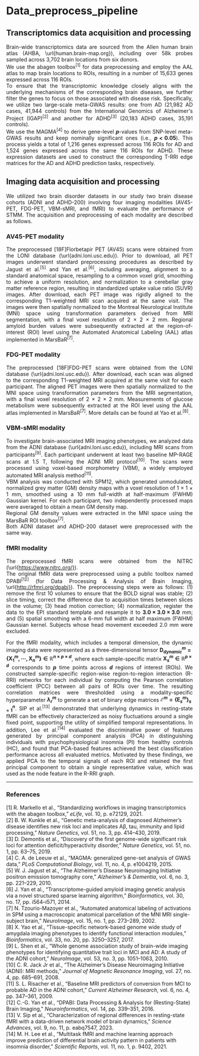 # Data_preprocess_pipeline

## Transcriptomics data acquisition and processing

<div align="justify">

Brain-wide transcriptomics data are sourced from the Allen human brain atlas (AHBA, \url{human.brain-map.org}), including over 58k probes sampled across 3,702 brain locations from six donors.  
We use the abagen toolbox<sup>[1]</sup> for data preprocessing and employ the AAL atlas to map brain locations to ROIs, resulting in a number of 15,633 genes expressed across 116 ROIs.  
To ensure that the transcriptomic knowledge closely aligns with the underlying mechanisms of the corresponding brain diseases, we further filter the genes to focus on those associated with disease risk. Specifically, we utilize two large-scale meta-GWAS results: one from AD (21,982 AD cases, 41,944 controls) from the International Genomics of Alzheimer's Project (IGAP)<sup>[2]</sup> and another for ADHD<sup>[3]</sup> (20,183 ADHD cases, 35,191 controls).  
We use the MAGMA<sup>[4]</sup> to derive gene-level **$p$**-values from SNP-level meta-GWAS results and keep nominally significant ones (i.e., **$p<0.05$**). This process yields a total of 1,216 genes expressed across 116 ROIs for AD and 1,524 genes expressed across the same 116 ROIs for ADHD. These expression datasets are used to construct the corresponding T-RRI edge matrices for the AD and ADHD prediction tasks, respectively.

</div>

## Imaging data acquisition and processing

<div align="justify">

We utilized two brain disorder datasets in our study two brain disease cohorts (ADNI and ADHD-200) involving four imaging modalities (AV45-PET, FDG-PET, VBM-sMRI, and fMRI) to evaluate the performance of STMM. The acquisition and preprocessing of each modality are described as follows.

</div>

### AV45-PET modality

<div align="justify">

The preprocessed [18F]Florbetapir PET (AV45) scans were obtained from the LONI database (\url{adni.loni.usc.edu}). Prior to download, all PET images underwent standard preprocessing procedures as described by Jagust et al.<sup>[5]</sup> and Yan et al.<sup>[6]</sup>, including averaging, alignment to a standard anatomical space, resampling to a common voxel grid, smoothing to achieve a uniform resolution, and normalization to a cerebellar gray matter reference region, resulting in standardized uptake value ratio (SUVR) images. After download, each PET image was rigidly aligned to the corresponding T1-weighted MRI scan acquired at the same visit. The images were then spatially normalized to the Montreal Neurological Institute (MNI) space using transformation parameters derived from MRI segmentation, with a final voxel resolution of 2 × 2 × 2 mm. Regional amyloid burden values were subsequently extracted at the region-of-interest (ROI) level using the Automated Anatomical Labeling (AAL) atlas implemented in MarsBaR<sup>[7]</sup>.

</div>

### FDG-PET modality

<div align="justify">

The preprocessed [18F]FDG-PET scans were obtained from the LONI database (\url{adni.loni.usc.edu}). After download, each scan was aligned to the corresponding T1-weighted MRI acquired at the same visit for each participant. The aligned PET images were then spatially normalized to the MNI space using transformation parameters from the MRI segmentation, with a final voxel resolution of 2 × 2 × 2 mm. Measurements of glucose metabolism were subsequently extracted at the ROI level using the AAL atlas implemented in MarsBaR<sup>[7]</sup>. More details can be found at Yao et al.<sup>[8]</sup>.

</div>

### VBM-sMRI modality

<div align="justify">

To investigate brain-associated MRI imaging phenotypes, we analyzed data from the ADNI database (\url{adni.loni.usc.edu}), including MRI scans from participants<sup>[9]</sup>. Each participant underwent at least two baseline MP-RAGE scans at 1.5 T, following the ADNI MRI protocol<sup>[10]</sup>. The scans were processed using voxel-based morphometry (VBM), a widely employed automated MRI analysis method<sup>[11]</sup>.  
VBM analysis was conducted with SPM12, which generated unmodulated, normalized grey matter (GM) density maps with a voxel resolution of 1 × 1 × 1 mm, smoothed using a 10 mm full-width at half-maximum (FWHM) Gaussian kernel. For each participant, two independently processed maps were averaged to obtain a mean GM density map.  
Regional GM density values were extracted in the MNI space using the MarsBaR ROI toolbox<sup>[7]</sup>.  
Both ADNI dataset and ADHD-200 dataset were preprocessed with the same way.

</div>

### fMRI modality

<div align="justify">

The preprocessed fMRI scans were obtained from the NITRC (\url{https://www.nitrc.org/}).  
The original fMRI data were preprocessed using a public toolbox named DPABI<sup>[12]</sup> (for Data Processing \& Analysis of Brain Imaging, \url{http://rfmri.org/dpabi}). The preprocessing steps were as follows: (1) remove the first 10 volumes to ensure that the BOLD signal was stable; (2) slice timing, correct the difference due to acquisition times between slices in the volume; (3) head motion correction; (4) normalization, register the data to the EPI standard template and resample it to **$3.0 \times 3.0 \times 3.0$** mm; and (5) spatial smoothing with a 6-mm full width at half maximum (FWHM) Gaussian kernel. Subjects whose head movement exceeded 2.0 mm were excluded.

</div>

<div align="justify">

For the fMRI modality, which includes a temporal dimension, the dynamic imaging data were represented as a three-dimensional tensor **$\mathbf{D}_{dynamic}^{m} = \{\mathbf{X}_1^m, \cdots, \mathbf{X}_n^m\} \in \mathbb{R}^{n \times p \times d}$**, where each sample-specific matrix **$\mathbf{X}_s^m \in \mathbb{R}^{p \times d}$** corresponds to **$p$** time points across **$d$** regions of interest (ROIs). We constructed sample-specific region-wise region-to-region interaction (R-RRI) networks for each individual by computing the Pearson correlation coefficient (PCC) between all pairs of ROIs over time. The resulting correlation matrices were thresholded using a modality-specific hyperparameter **$\lambda_r^m$** to generate a set of binary edge matrices **$\mathcal{E}^m = \{\mathbf{E}_s^m\}_{s=1}^{n}$**. SIP et al.<sup>[13]</sup> demonstrated that underlying dynamics in resting-state fMRI can be effectively characterized as noisy fluctuations around a single fixed point, supporting the utility of simplified temporal representations. In addition, Lee et al.<sup>[14]</sup> evaluated the discriminative power of features generated by principal component analysis (PCA) in distinguishing individuals with psychophysiological insomnia (PI) from healthy controls (HC), and found that PCA-based features achieved the best classification performance across all evaluated metrics. Motivated by these findings, we applied PCA to the temporal signals of each ROI and retained the first principal component to obtain a single representative value, which was used as the node feature in the R-RRI graph.

</div>

---

### References

[1] R. Markello et al., “Standardizing workflows in imaging transcriptomics with the abagen toolbox,” *eLife*, vol. 10, p. e72129, 2021.  
[2] B. W. Kunkle et al., “Genetic meta-analysis of diagnosed Alzheimer’s disease identifies new risk loci and implicates Aβ, tau, immunity and lipid processing,” *Nature Genetics*, vol. 51, no. 3, pp. 414–430, 2019.  
[3] D. Demontis et al., “Discovery of the first genome-wide significant risk loci for attention deficit/hyperactivity disorder,” *Nature Genetics*, vol. 51, no. 1, pp. 63–75, 2019.  
[4] C. A. de Leeuw et al., “MAGMA: generalized gene-set analysis of GWAS data,” *PLoS Computational Biology*, vol. 11, no. 4, p. e1004219, 2015.  
[5] W. J. Jagust et al., “The Alzheimer’s Disease Neuroimaging Initiative positron emission tomography core,” *Alzheimer’s & Dementia*, vol. 6, no. 3, pp. 221–229, 2010.  
[6] J. Yan et al., “Transcriptome-guided amyloid imaging genetic analysis via a novel structured sparse learning algorithm,” *Bioinformatics*, vol. 30, no. 17, pp. i564–i571, 2014.  
[7] N. Tzourio-Mazoyer et al., “Automated anatomical labeling of activations in SPM using a macroscopic anatomical parcellation of the MNI MRI single-subject brain,” *NeuroImage*, vol. 15, no. 1, pp. 273–289, 2002.  
[8] X. Yao et al., “Tissue-specific network-based genome wide study of amygdala imaging phenotypes to identify functional interaction modules,” *Bioinformatics*, vol. 33, no. 20, pp. 3250–3257, 2017.  
[9] L. Shen et al., “Whole genome association study of brain-wide imaging phenotypes for identifying quantitative trait loci in MCI and AD: A study of the ADNI cohort,” *NeuroImage*, vol. 53, no. 3, pp. 1051–1063, 2010.  
[10] C. R. Jack Jr et al., “The Alzheimer’s Disease Neuroimaging Initiative (ADNI): MRI methods,” *Journal of Magnetic Resonance Imaging*, vol. 27, no. 4, pp. 685–691, 2008.  
[11] S. L. Risacher et al., “Baseline MRI predictors of conversion from MCI to probable AD in the ADNI cohort,” *Current Alzheimer Research*, vol. 6, no. 4, pp. 347–361, 2009.  
[12] C.-G. Yan et al., “DPABI: Data Processing & Analysis for (Resting-State) Brain Imaging,” *Neuroinformatics*, vol. 14, pp. 339–351, 2016.  
[13] V. Sip et al., “Characterization of regional differences in resting-state fMRI with a data-driven network model of brain dynamics,” *Science Advances*, vol. 9, no. 11, p. eabq7547, 2023.  
[14] M. H. Lee et al., “Multitask fMRI and machine learning approach improve prediction of differential brain activity pattern in patients with insomnia disorder,” *Scientific Reports*, vol. 11, no. 1, p. 9402, 2021.

